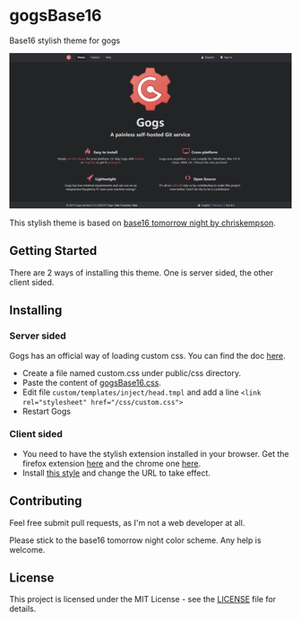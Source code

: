 # gogsBase16
Base16 stylish theme for gogs

![gogsBase16 preview image](assets/preview.png)

This stylish theme is based on [base16 tomorrow night by chriskempson](https://github.com/chriskempson/base16).

## Getting Started

There are 2 ways of installing this theme. One is server sided, the other client sided.

## Installing

### Server sided

Gogs has an official way of loading custom css. You can find the doc [here](https://gogs.io/docs/features/custome_template).

* Create a file named custom.css under public/css directory.
* Paste the content of [gogsBase16.css](gogsBase16.css).
* Edit file ```custom/templates/inject/head.tmpl``` and add a line ```<link rel="stylesheet" href="/css/custom.css">```
* Restart Gogs

### Client sided
* You need to have the stylish extension installed in your browser. Get the firefox extension [here](https://addons.mozilla.org/de/firefox/addon/stylish/) and the chrome one [here](https://chrome.google.com/webstore/detail/stylish-custom-themes-for/fjnbnpbmkenffdnngjfgmeleoegfcffe).
* Install [this style](https://userstyles.org/styles/155619/gogsbase16) and change the URL to take effect.


## Contributing
Feel free submit pull requests, as I'm not a web developer at all.

Please stick to the base16 tomorrow night color scheme. Any help is welcome.

## License
This project is licensed under the MIT License - see the [LICENSE](LICENSE.md) file for details.
